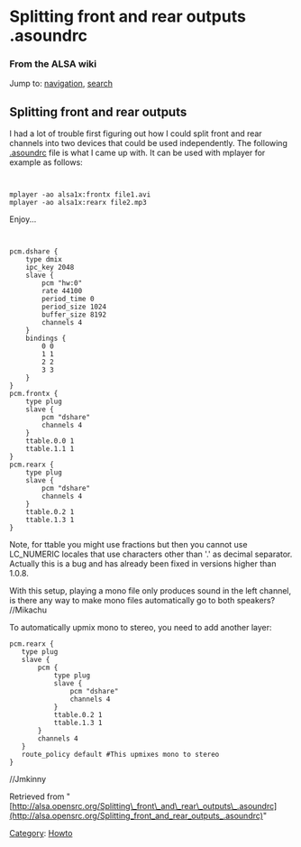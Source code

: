 Splitting front and rear outputs .asoundrc
==========================================

### From the ALSA wiki

Jump to: [navigation](#mw-head), [search](#p-search)

Splitting front and rear outputs
--------------------------------

I had a lot of trouble first figuring out how I could split front and
rear channels into two devices that could be used independently. The
following [.asoundrc](/.asoundrc ".asoundrc") file is what I came up
with. It can be used with mplayer for example as follows:

` `

    mplayer -ao alsa1x:frontx file1.avi
    mplayer -ao alsa1x:rearx file2.mp3

Enjoy...

` `

    pcm.dshare {
        type dmix
        ipc_key 2048
        slave {
            pcm "hw:0"
            rate 44100
            period_time 0
            period_size 1024
            buffer_size 8192
            channels 4
        }
        bindings {
            0 0
            1 1
            2 2
            3 3
        }
    }
    pcm.frontx {
        type plug
        slave {
            pcm "dshare"
            channels 4
        }
        ttable.0.0 1
        ttable.1.1 1
    }
    pcm.rearx {
        type plug
        slave {
            pcm "dshare"
            channels 4
        }
        ttable.0.2 1
        ttable.1.3 1
    }

Note, for ttable you might use fractions but then you cannot use
LC\_NUMERIC locales that use characters other than '.' as decimal
separator. Actually this is a bug and has already been fixed in versions
higher than 1.0.8.

With this setup, playing a mono file only produces sound in the left
channel, is there any way to make mono files automatically go to both
speakers? //Mikachu

To automatically upmix mono to stereo, you need to add another layer:

    pcm.rearx {
       type plug
       slave {
           pcm {
               type plug
               slave {
                   pcm "dshare"
                   channels 4
               }
               ttable.0.2 1
               ttable.1.3 1
           }
           channels 4
       }
       route_policy default #This upmixes mono to stereo
    }

//Jmkinny

Retrieved from
"[http://alsa.opensrc.org/Splitting\_front\_and\_rear\_outputs\_.asoundrc](http://alsa.opensrc.org/Splitting_front_and_rear_outputs_.asoundrc)"

[Category](/Special:Categories "Special:Categories"):
[Howto](/Category:Howto "Category:Howto")

